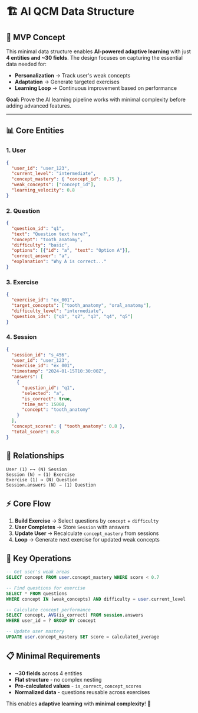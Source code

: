 # 🏗️ AI QCM Data Structure

## 🎯 **MVP Concept**

This minimal data structure enables **AI-powered adaptive learning** with just **4 entities and ~30 fields**. The design focuses on capturing the essential data needed for:

- **Personalization** → Track user's weak concepts
- **Adaptation** → Generate targeted exercises 
- **Learning Loop** → Continuous improvement based on performance

**Goal:** Prove the AI learning pipeline works with minimal complexity before adding advanced features.

---

## 📊 **Core Entities**

### 1. **User**
```json
{
  "user_id": "user_123",
  "current_level": "intermediate",
  "concept_mastery": { "concept_id": 0.75 },
  "weak_concepts": ["concept_id"],
  "learning_velocity": 0.8
}
```

### 2. **Question**
```json
{
  "question_id": "q1",
  "text": "Question text here?",
  "concept": "tooth_anatomy",
  "difficulty": "basic",
  "options": [{"id": "a", "text": "Option A"}],
  "correct_answer": "a",
  "explanation": "Why A is correct..."
}
```

### 3. **Exercise**
```json
{
  "exercise_id": "ex_001",
  "target_concepts": ["tooth_anatomy", "oral_anatomy"],
  "difficulty_level": "intermediate",
  "question_ids": ["q1", "q2", "q3", "q4", "q5"]
}
```

### 4. **Session** 
```json
{
  "session_id": "s_456",
  "user_id": "user_123",
  "exercise_id": "ex_001",
  "timestamp": "2024-01-15T10:30:00Z",
  "answers": [
    {
      "question_id": "q1",
      "selected": "a",
      "is_correct": true,
      "time_ms": 15000,
      "concept": "tooth_anatomy"
    }
  ],
  "concept_scores": { "tooth_anatomy": 0.8 },
  "total_score": 0.8
}
```

## 🔗 **Relationships**

```
User (1) ←→ (N) Session
Session (N) → (1) Exercise  
Exercise (1) → (N) Question
Session.answers (N) → (1) Question
```

## ⚡ **Core Flow**

1. **Build Exercise** → Select questions by `concept` + `difficulty`
2. **User Completes** → Store `Session` with answers
3. **Update User** → Recalculate `concept_mastery` from sessions
4. **Loop** → Generate next exercise for updated weak concepts

## 🎯 **Key Operations**

```sql
-- Get user's weak areas
SELECT concept FROM user.concept_mastery WHERE score < 0.7

-- Find questions for exercise
SELECT * FROM questions 
WHERE concept IN (weak_concepts) AND difficulty = user.current_level

-- Calculate concept performance
SELECT concept, AVG(is_correct) FROM session.answers 
WHERE user_id = ? GROUP BY concept

-- Update user mastery
UPDATE user.concept_mastery SET score = calculated_average
```

## 📋 **Minimal Requirements**

- **~30 fields** across 4 entities
- **Flat structure** - no complex nesting
- **Pre-calculated values** - `is_correct`, `concept_scores`
- **Normalized data** - questions reusable across exercises

This enables **adaptive learning** with **minimal complexity**! 🚀 